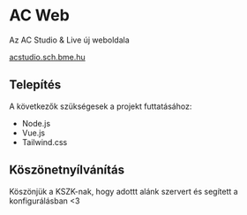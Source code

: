 # AC Web 

Az AC Studio & Live új weboldala

[acstudio.sch.bme.hu](https://acstudio.sch.bme.hu)

## Telepítés

A következők szükségesek a projekt futtatásához:
- Node.js
- Vue.js
- Tailwind.css

## Köszönetnyílvánítás

Köszönjük a KSZK-nak, hogy adottt alánk szervert és segített a konfigurálásban <3
